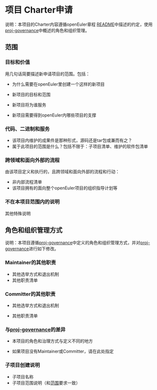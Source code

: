 # 项目 Charter申请


说明：本项目的Charter内容遵循openEuler章程 [README]()中描述的约定，使用[proj-governance]()中概述的角色和组织管理。



## 范围

### 目标和价值

用几句话简要描述新申请项目的范围。包括：

 - 为什么需要在openEuler里创建一个这样的新项目

 - 新项目的目标和范围

 - 新项目将为谁服务

 - 新项目需要得到openEuler内哪些项目的支撑

   

 ### 代码、二进制和服务

 - 该项目内维护的成果件是那种形式，源码还是tar包或兼而有之？
 - 属于此项目的范围是什么？包括不限于：子项目清单、维护的软件包清单

 ### 跨领域和面向外部的流程

 由该项目定义和执行的，且跨领域和面向外部的流程和行动：

 - 非内部流程清单
 - 该项目拥有的面向整个openEuler项目的组织指导计划等

### 不在本项目范围内的说明

其他特殊说明





## 角色和组织管理方式


说明：本项目遵循[proj-governance]()中定义的角色和组织管理方式，并对[proj-governance]()进行如下修改。

### Maintainer的其他职责

- 其他选举方式和退出机制
- 其他职责清单

### Committer的其他职责

- 其他选举方式和退出机制

- 其他职责清单

  

### 与[proj-governance]()的差异

- 本项目的角色和治理方式与定义不同的地方

- 如果项目没有Maintainer或Committer，请在此处指定

  

### 子项目创建说明

- 子项目名称
- 子项目范围说明（和[范围]()要求一致）